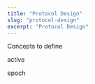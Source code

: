 ```yaml
---
title: "Protocol Design"
slug: "protocol-design"
excerpt: "Protocol Design"
---
```


Concepts to define

active

epoch